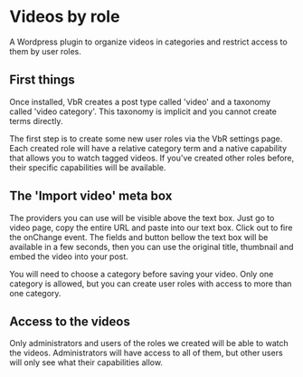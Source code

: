 # Videos by role
A Wordpress plugin to organize videos in categories and restrict access to them by user roles.

## First things
Once installed, VbR creates a post type called 'video' and a taxonomy called 'video category'. This taxonomy is implicit and you cannot create terms directly.

The first step is to create some new user roles via the VbR settings page. Each created role will have a relative category term and a native capability that allows you to watch tagged videos. If you've created other roles before, their specific capabilities will be available.

## The 'Import video' meta box
The providers you can use will be visible above the text box.
Just go to video page, copy the entire URL and paste into our text box. Click out to fire the onChange event.
The fields and button bellow the text box will be available in a few seconds, then you can use the original title, thumbnail and embed the video into your post.

You will need to choose a category before saving your video. Only one category is allowed, but you can create user roles with access to more than one category.

## Access to the videos
Only administrators and users of the roles we created will be able to watch the videos. Administrators will have access to all of them, but other users will only see what their capabilities allow.